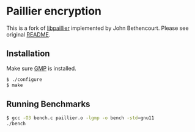 # Paillier encryption

This is a fork of [libpaillier](http://acsc.cs.utexas.edu/libpaillier/) implemented by John Bethencourt. Please see original [README](./README).


## Installation

Make sure [GMP](https://gmplib.org/) is installed.

```sh
$ ./configure
$ make
```

## Running Benchmarks

```sh
$ gcc -O3 bench.c paillier.o -lgmp -o bench -std=gnu11
./bench
```